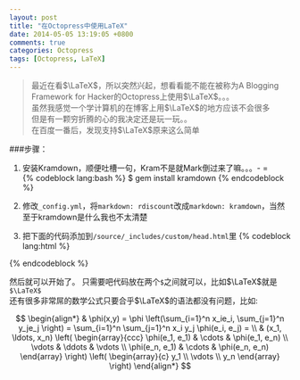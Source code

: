 ```yaml
---
layout: post
title: "在Octopress中使用LaTeX"
date: 2014-05-05 13:19:05 +0800
comments: true
categories: Octopress
tags: [Octopress, LaTeX]
---
```


>最近在看$\LaTeX$，所以突然兴起，想看看能不能在被称为A Blogging Framework for Hacker的Octopress上使用$\LaTeX$。。。  
虽然我感觉一个学计算机的在博客上用$\LaTeX$的地方应该不会很多  
但是有一颗穷折腾的心的我决定还是玩一玩。。  
在百度一番后，发现支持$\LaTeX$原来这么简单  

###步骤：<!--more-->
1. 安装Kramdown，顺便吐槽一句，Kram不是就Mark倒过来了嘛。。。- =  
{% codeblock lang:bash %}
$ gem install kramdown
{% endcodeblock %}

2. 修改`_config.yml`，将`markdown: rdiscount`改成`markdown: kramdown`，当然至于kramdown是什么我也不太清楚
3. 把下面的代码添加到`/source/_includes/custom/head.html`里
{% codeblock lang:html %}
<!-- MathJax -->
<script type="text/x-mathjax-config">
  MathJax.Hub.Config({
    tex2jax: {
      inlineMath: [ ['$','$'], ["\\(","\\)"] ],
      processEscapes: true
    }
  });
</script>

<script type="text/x-mathjax-config">
    MathJax.Hub.Config({
      tex2jax: {
        skipTags: ['script', 'noscript', 'style', 'textarea', 'pre', 'code']
      }
    });
</script>

<script type="text/x-mathjax-config">
    MathJax.Hub.Queue(function() {
        var all = MathJax.Hub.getAllJax(), i;
        for(i=0; i < all.length; i += 1) {
            all[i].SourceElement().parentNode.className += ' has-jax';
        }
    });
</script>

<script type="text/javascript"
   src="http://cdn.mathjax.org/mathjax/latest/MathJax.js?config=TeX-AMS-MML_HTMLorMML">
</script>
{% endcodeblock %}

然后就可以开始了。
只需要吧代码放在两个`$`之间就可以，比如$\LaTeX$就是`$\LaTeX$`  
还有很多非常屌的数学公式只要合乎$\LaTeX$的语法都没有问题，比如:

$$
\begin{align*}
  & \phi(x,y) = \phi \left(\sum_{i=1}^n x_ie_i, \sum_{j=1}^n y_je_j \right)
  = \sum_{i=1}^n \sum_{j=1}^n x_i y_j \phi(e_i, e_j) = \\
  & (x_1, \ldots, x_n) \left( \begin{array}{ccc}
      \phi(e_1, e_1) & \cdots & \phi(e_1, e_n) \\
      \vdots & \ddots & \vdots \\
      \phi(e_n, e_1) & \cdots & \phi(e_n, e_n)
    \end{array} \right)
  \left( \begin{array}{c}
      y_1 \\
      \vdots \\
      y_n
    \end{array} \right)
\end{align*}
$$

